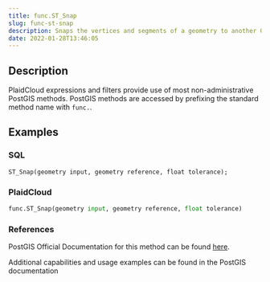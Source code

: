 ```yaml
---
title: func.ST_Snap
slug: func-st-snap
description: Snaps the vertices and segments of a geometry to another Geometry's vertices
date: 2022-01-28T13:46:05
---
```



## Description


PlaidCloud expressions and filters provide use of most non-administrative PostGIS methods. PostGIS methods are accessed by prefixing the standard method name with `func.`.



## Examples


### SQL



```
ST_Snap(geometry input, geometry reference, float tolerance);
```


### PlaidCloud



```python
func.ST_Snap(geometry input, geometry reference, float tolerance)
```


### References


PostGIS Official Documentation for this method can be found [here](https://postgis.net/docs/manual-3.1/ST_Snap.html).



Additional capabilities and usage examples can be found in the PostGIS documentation

